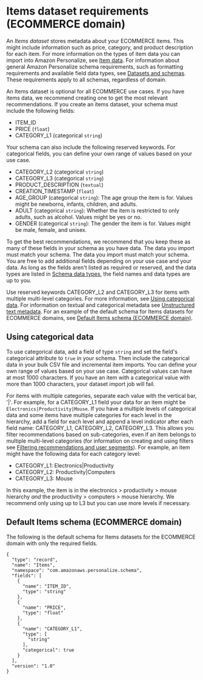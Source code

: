 # Items dataset requirements \(ECOMMERCE domain\)<a name="ECOMMERCE-items-dataset"></a>

 An *Items dataset* stores metadata about your ECOMMERCE items\. This might include information such as price, category, and product description for each item\. For more information on the types of item data you can import into Amazon Personalize, see [Item data](items-datasets.md)\. For information about general Amazon Personalize schema requirements, such as formatting requirements and available field data types, see [Datasets and schemas](how-it-works-dataset-schema.md)\. These requirements apply to all schemas, regardless of domain\. 

 An Items dataset is optional for all ECOMMERCE use cases\. If you have items data, we recommend creating one to get the most relevant recommendations\. If you create an items dataset, your schema must include the following fields:
+ ITEM\_ID
+ PRICE \(`float`\)
+ CATEGORY\_L1 \(categorical `string`\)

 Your schema can also include the following reserved keywords\. For categorical fields, you can define your own range of values based on your use case\.
+ CATEGORY\_L2 \(categorical `string`\)
+ CATEGORY\_L3 \(categorical `string`\)
+ PRODUCT\_DESCRIPTION \(`textual`\)
+ CREATION\_TIMESTAMP \(`float`\)
+ AGE\_GROUP \(categorical `string`\): The age group the item is for\. Values might be newborns, infants, children, and adults\.
+ ADULT \(categorical `string`\): Whether the item is restricted to only adults, such as alcohol\. Values might be yes or no\.
+ GENDER \(categorical `string`\): The gender the item is for\. Values might be male, female, and unisex\.

 To get the best recommendations, we recommend that you keep these as many of these fields in your schema as you have data\. The data you import must match your schema\. The data you import must match your schema\. You are free to add additional fields depending on your use case and your data\. As long as the fields aren't listed as required or reserved, and the data types are listed in [Schema data types](how-it-works-dataset-schema.md#personalize-datatypes), the field names and data types are up to you\. 

 Use reserved keywords CATEGORY\_L2 and CATEGORY\_L3 for items with multiple multi\-level categories\. For more information, see [Using categorical data](#ECOMMERCE-items-categorical-data)\. For information on textual and categorical metadata see [Unstructured text metadata](items-datasets.md#text-data)\. For an example of the default schema for Items datasets for ECOMMERCE domains, see [Default Items schema \(ECOMMERCE domain\)](#ECOMMERCE-items-dataset-schema)\. 

## Using categorical data<a name="ECOMMERCE-items-categorical-data"></a>

 To use categorical data, add a field of type `string` and set the field's categorical attribute to `true` in your schema\. Then include the categorical data in your bulk CSV file and incremental item imports\. You can define your own range of values based on your use case\. Categorical values can have at most 1000 characters\. If you have an item with a categorical value with more than 1000 characters, your dataset import job will fail\.

 For items with multiple categories, separate each value with the vertical bar, '\|'\. For example, for a CATEGORY\_L1 field your data for an item might be `Electronics|Productivity|Mouse`\. If you have a multiple levels of categorical data and some items have multiple categories for each level in the hierarchy, add a field for each level and append a level indicator after each field name: CATEGORY\_L1, CATEGORY\_L2, CATEGORY\_L3\. This allows you filter recommendations based on sub\-categories, even if an item belongs to multiple multi\-level categories \(for information on creating and using filters see [Filtering recommendations and user segments](filter.md)\)\. For example, an item might have the following data for each category level: 
+ CATEGORY\_L1: Electronics\|Productivity
+ CATEGORY\_L2: Productivity\|Computers
+ CATEGORY\_L3: Mouse

In this example, the item is in the electronics > productivity > mouse hierarchy *and* the productivity > computers > mouse hierarchy\. We recommend only using up to L3 but you can use more levels if necessary\.

## Default Items schema \(ECOMMERCE domain\)<a name="ECOMMERCE-items-dataset-schema"></a>

 The following is the default schema for Items datasets for the ECOMMERCE domain with only the required fields\. 

```
{
  "type": "record",
  "name": "Items",
  "namespace": "com.amazonaws.personalize.schema",
  "fields": [
    {
      "name": "ITEM_ID",
      "type": "string"
    },
    {
      "name": "PRICE",
      "type": "float"
    },
    {
      "name": "CATEGORY_L1",
      "type": [
        "string"
      ],
      "categorical": true
    }
  ],
  "version": "1.0"
}
```